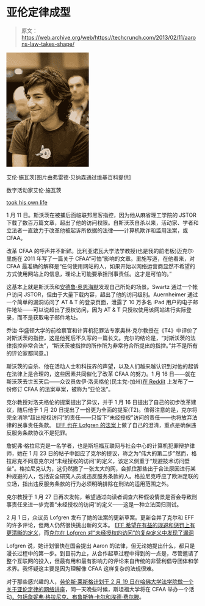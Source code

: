 # 亚伦定律成型

> 原文：<https://web.archive.org/web/https://techcrunch.com/2013/02/11/aarons-law-takes-shape/>

![Aaron Swartz [Photo by Fred Benenson via Wikipedia]](img/0fc1fd80a3906fa7458071e0e0cf5c25.png)

艾伦·施瓦茨[图片由弗雷德·贝纳森通过维基百科提供]

数字活动家艾伦·施瓦茨

[took his own life](https://web.archive.org/web/20230304220624/https://techcrunch.com/2013/01/12/aaron-swartz/)

1 月 11 日。斯沃茨在被捕后面临联邦黑客指控，因为他从麻省理工学院的 JSTOR 下载了数百万篇文章，超出了他的访问权限。自斯沃茨自杀以来，活动家、学者和立法者一直致力于改革他被起诉所依据的法律——计算机欺诈和滥用法案，或 CFAA。

改革 CFAA 的呼声并不新鲜。比利亚诺瓦大学法学教授(也是我的前老板)迈克尔·里施在 2011 年写了一篇关于 CFAA“可怕”影响的文章。里施写道，在他看来，对 CFAA 最准确的解释是“任何使用网站的人，如果开始以网络运营商显然不希望的方式使用网站上的信息，理论上可能要承担刑事责任。这才是可怕的。”

这基本上就是斯沃茨和[安德鲁·奥恩海默](https://web.archive.org/web/20230304220624/https://techcrunch.com/2012/11/21/conviction-in-ipad-website-hacking-case/)发现自己所处的场景。Swartz 通过一个帐户访问 JSTOR，但由于大量下载内容，超出了他的访问级别。Auernheimer 通过一个简单的漏洞访问了 AT & T 的登录页面，泄露了 10 万多名 iPad 用户的电子邮件地址——可以说超出了授权访问，因为 AT & T 只授权使用该网站进行实际登录，而不是获取电子邮件地址。

乔治·华盛顿大学的前检察官和计算机犯罪法专家奥林·克尔教授在《T4》中评价了对斯沃茨的指控，这是他死后不久写的一篇长文。克尔的结论是，“对斯沃茨的法律指控非常合法”，“斯沃茨被指控的所作所为非常符合所提出的指控。”并不是所有的评论家都同意。)

斯沃茨的自杀、他在活动人士和科技界的声望，以及人们越来越认识到对他的起诉在法律上是合理的，这些因素共同催化了改革 CFAA 的努力。1 月 16 日——就在斯沃茨去世五天后——众议员佐伊·洛夫格伦(民主党-加州)[在 Reddit](https://web.archive.org/web/20230304220624/http://www.reddit.com/r/technology/comments/16njr9/im_rep_zoe_lofgren_im_introducing_aarons_law_to/) 上发布了一份修订 CFAA 的法案草案，被称为“亚伦法”。

克尔教授对洛夫格伦的提案提出了异议，并于 1 月 16 日提出了自己的初步改革建议，随后他于 1 月 20 日提出了一份更为全面的提案(T2)。值得注意的是，克尔将完全消除“超出授权访问”的责任——只留下“未经授权”访问的责任——也将放弃法律的民事责任条款。 [EFF 也在 Lofgren 的法案](https://web.archive.org/web/20230304220624/https://www.eff.org/deeplinks/2013/01/effs-initial-improvements-aarons-law-computer-crime-reform)上做了自己的澄清，重点是确保违反服务条款协议不是犯罪。

詹妮弗·格拉尼克是一名学者，也是斯坦福互联网与社会中心的计算机犯罪辩护律师，她在 1 月 23 日的帖子中回应了克尔的提议，称之为“伟大的第二步”然而，格拉尼克不同意克尔对“未经授权的访问”的定义，该定义侧重于“规避技术访问壁垒”。格拉尼克认为，这仍然撒了一张太大的网，会抓住那些出于合法原因进行某种规避的人，包括安全研究人员或违反服务条款的人。格拉尼克呼应了欧洲足联的立场，指出违反服务条款的行为必须明确排除在刑法的适用范围之外。

克尔教授于 1 月 27 日再次发帖，希望通过向读者调查六种假设情景是否会导致刑事责任来进一步完善“未经授权的访问”的定义——这是一种立法回归测试。

2 月 1 日，众议员 Lofgren 发布了她的法案的更新草案。更新合并了克尔和 EFF 的许多评论，但两人仍然很快挑出新的文本。 [EFF 希望在有益的规避和惩罚上有更清晰的定义](https://web.archive.org/web/20230304220624/https://www.eff.org/deeplinks/2013/02/aarons-law-2-major-steps-forward-more-work)，而[克尔在 Lofgren 对“未经授权的访问”的复杂定义中发现了漏洞](https://web.archive.org/web/20230304220624/http://www.volokh.com/2013/02/02/drafting-problems-with-the-second-version-of-aarons-law-from-rep-lofgren/)

Lofgren 说，她计划很快在国会提出 Aaron 的法律，但无论她提出什么，都只是漫长过程中的第一步。到目前为止，从合作起草过程中得到的一点是，尽管邀请了整个互联网的投入，但最有用和最有影响力的评论来自传统的非营利倡导团体和学术界。我怀疑这主要是因为理解像 CFAA 这样复杂的法规很难。

对于那些感兴趣的人，[劳伦斯·莱斯格计划于 2 月 19 日在哈佛大学法学院做一个关于亚伦定律的网络讲座](https://web.archive.org/web/20230304220624/http://lessig.tumblr.com/post/41442778285/the-next-words-a-lecture-on-aarons-law)，同一天晚些时候，斯坦福大学将在 CFAA 举办一个活动[，包括詹妮弗·格拉尼克、布鲁斯特·卡尔和埃德·费尔滕](https://web.archive.org/web/20230304220624/https://cyberlaw.stanford.edu/events/innovation-or-exploitation)。